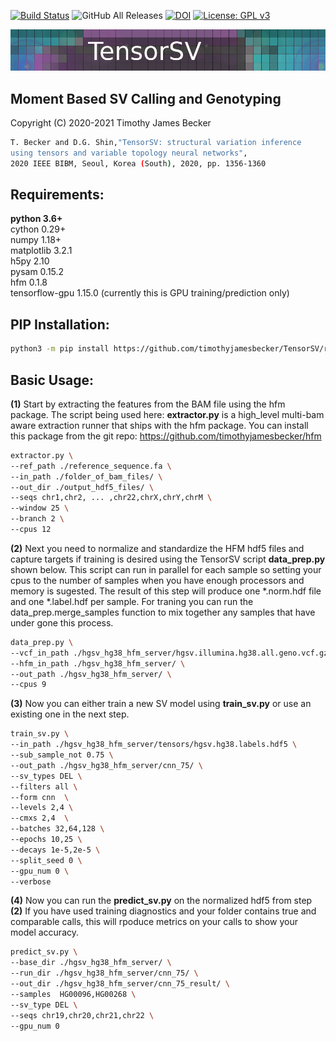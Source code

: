 [![Build Status](https://api.travis-ci.org/timothyjamesbecker/tensorsv.svg)](https://travis-ci.com/timothyjamesbecker/tensorsv) 
![GitHub All Releases](https://img.shields.io/github/downloads/timothyjamesbecker/TensorSV/total.svg) 
[![DOI](https://zenodo.org/badge/229298229.svg)](https://zenodo.org/badge/latestdoi/229298229)
[![License: GPL v3](https://img.shields.io/badge/License-GPLv3-blue.svg)](https://www.gnu.org/licenses/gpl-3.0)<br>

![Alt text](images/tensorsv_logo.png?raw=true "not_tensor") <br>
## Moment Based SV Calling and Genotyping
Copyright (C) 2020-2021 Timothy James Becker
```bash
T. Becker and D.G. Shin,"TensorSV: structural variation inference 
using tensors and variable topology neural networks", 
2020 IEEE BIBM, Seoul, Korea (South), 2020, pp. 1356-1360
```
## Requirements:
<b>python 3.6+</b><br>
cython 0.29+<br>
numpy 1.18+<br>
matplotlib 3.2.1<br>
h5py 2.10<br>
pysam 0.15.2<br>
hfm 0.1.8<br>
tensorflow-gpu 1.15.0 (currently this is GPU training/prediction only)<br>
## PIP Installation:
```bash
python3 -m pip install https://github.com/timothyjamesbecker/TensorSV/releases/download/0.0.1/tensorsv-0.0.1.tar.gz
```
## Basic Usage:
<b>(1)</b> Start by extracting the features from the BAM file using the hfm package. The script being used here: <b>extractor.py</b> is a high_level multi-bam aware extraction runner that ships with the hfm package.  You can install this package from the git repo: https://github.com/timothyjamesbecker/hfm
```bash
extractor.py \
--ref_path ./reference_sequence.fa \
--in_path ./folder_of_bam_files/ \
--out_dir ./output_hdf5_files/ \
--seqs chr1,chr2, ... ,chr22,chrX,chrY,chrM \
--window 25 \
--branch 2 \
--cpus 12
```
<b>(2)</b> Next you need to normalize and standardize the HFM hdf5 files and capture targets if training is desired using the TensorSV script <b>data_prep.py</b> shown below.  This script can run in parallel for each sample so setting your cpus to the number of samples when you have enough processors and memory is sugested. The result of this step will produce one *.norm.hdf file and one *.label.hdf per sample. For traning you can run the data_prep.merge_samples function to mix together any samples that have under gone this process.
```bash
data_prep.py \
--vcf_in_path ./hgsv_hg38_hfm_server/hgsv.illumina.hg38.all.geno.vcf.gz \
--hfm_in_path ./hgsv_hg38_hfm_server/ \
--out_path ./hgsv_hg38_hfm_server/ \
--cpus 9
```
<b>(3)</b> Now you can either train a new SV model using <b>train_sv.py</b> or use an existing one in the next step.
```bash
train_sv.py \
--in_path ./hgsv_hg38_hfm_server/tensors/hgsv.hg38.labels.hdf5 \
--sub_sample_not 0.75 \
--out_path ./hgsv_hg38_hfm_server/cnn_75/ \
--sv_types DEL \ 
--filters all \ 
--form cnn  \ 
--levels 2,4 \
--cmxs 2,4  \
--batches 32,64,128 \
--epochs 10,25 \
--decays 1e-5,2e-5 \
--split_seed 0 \
--gpu_num 0 \
--verbose
```
<b>(4)</b> Now you can run the <b>predict_sv.py</b> on the normalized hdf5 from step <b>(2)</b> If you have used training diagnostics and your folder contains true and comparable calls, this will rpoduce metrics on your calls to show your model accuracy.
```bash
predict_sv.py \
--base_dir ./hgsv_hg38_hfm_server/ \
--run_dir ./hgsv_hg38_hfm_server/cnn_75/ \
--out_dir ./hgsv_hg38_hfm_server/cnn_75_result/ \
--samples  HG00096,HG00268 \
--sv_type DEL \
--seqs chr19,chr20,chr21,chr22 \
--gpu_num 0
```